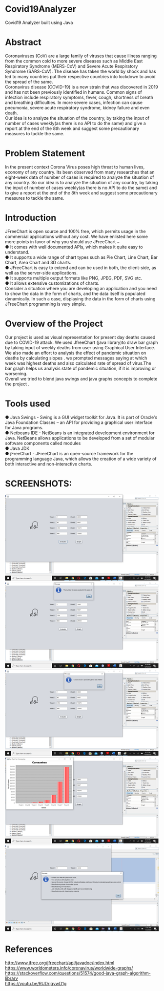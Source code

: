 # Covid19Analyzer
Covid19 Analyzer built using Java

# Abstract
Coronaviruses (CoV) are a large family of viruses that cause illness ranging from the common cold to more severe diseases such as Middle East Respiratory Syndrome (MERS-CoV) and Severe Acute Respiratory Syndrome (SARS-CoV). The disease has taken the world by shock and has led to many countries put their respective countries into lockdown to avoid the spread of the same. <br />
Coronavirus disease (COVID-19) is a new strain that was discovered in 2019 and has not been previously identified in humans.
Common signs of infection include respiratory symptoms, fever, cough, shortness of breath and breathing difficulties. In more severe cases, infection can cause pneumonia, severe acute respiratory syndrome, kidney failure and even death. <br />
Our idea is to analyze the situation of the country, by taking the input of number of cases weekly(as there is no API to do the same) and give a report at the end of the 8th week and suggest some precautionary measures to tackle the same.

# Problem Statement
In the present context Corona Virus poses high threat to human lives, economy of any country. Its been observed from many researches that an eight-week data of number of cases is required to analyze the situation of any country. So our idea is to analyze the situation of any country, by taking the input of number of cases weekly(as there is no API to do the same) and to give a report at the end of the 8th week and suggest some precautionary measures to tackle the same.

# Introduction
JFreeChart is open source and 100% free, which permits usage in the commercial applications without any cost. We have enlisted here some more points in favor of why you should use JFreeChart − <br />
●	It comes with well documented APIs, which makes it quite easy to understand. <br />
●	It supports a wide range of chart types such as Pie Chart, Line Chart, Bar Chart, Area Chart and 3D charts. <br />
●	JFreeChart is easy to extend and can be used in both, the client-side, as well as the server-side applications. <br />
●	It supports multiple output formats like PNG, JPEG, PDF, SVG etc. <br />
●	It allows extensive customizations of charts. <br />
Consider a situation where you are developing an application and you need to show the data in the form of charts, and the data itself is populated dynamically. In such a case, displaying the data in the form of charts using JFreeChart programming is very simple.

# Overview of the Project
Our project is used as visual representation for present day deaths caused due to COVID-19 attack. We used JfreeChart (java library)to draw bar graph by taking input of weekly deaths from user using Graphical User Interface. <br />
We also made an effort to analysis the effect of pandemic situation on deaths by calculating slopes . we prompted messages saying at which week was highest deaths and also calculated rate of spread of virus.The bar graph helps us analysis state of pandemic situation, if it is improving or worsening. <br />
Overall we tried to blend java swings and java graphs concepts to complete the project .  <br /> 

# Tools used
●	Java Swings - Swing is a GUI widget toolkit for Java. It is part of Oracle's Java Foundation Classes – an API for providing a graphical user interface for Java programs. <br />
●	Netbeans IDE - NetBeans is an integrated development environment for Java. NetBeans allows applications to be developed from a set of modular software components called modules <br />
●	Java JDK <br />
●	jFreeChart - JFreeChart is an open-source framework for the programming language Java, which allows the creation of a wide variety of both interactive and non-interactive charts. <br />

# SCREENSHOTS:
![](screenshots/1.png)
![](screenshots/2.png)
![](screenshots/3.png)
![](screenshots/4.png)
![](screenshots/5.png)

# References
http://www.jfree.org/jfreechart/api/javadoc/index.html <br />
https://www.worldometers.info/coronavirus/worldwide-graphs/ <br />
https://stackoverflow.com/questions/51574/good-java-graph-algorithm-library <br />
https://youtu.be/RUDrjqywD1g <br />
